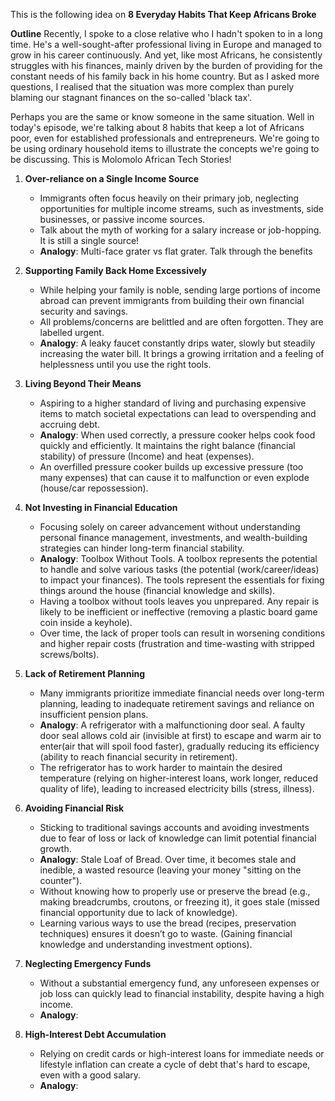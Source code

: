 This is the following idea on **8 Everyday Habits That Keep Africans Broke**

**Outline**
Recently, I spoke to a close relative who I hadn't spoken to in a long time. He's a well-sought-after professional living in Europe and managed to grow in his career continuously. And yet, like most Africans, he consistently struggles with his finances, mainly driven by the burden of providing for the constant needs of his family back in his home country. But as I asked more questions, I realised that the situation was more complex than purely blaming our stagnant finances on the so-called 'black tax'. 

Perhaps you are the same or know someone in the same situation. Well in today's episode, we're talking about 8 habits that keep a lot of Africans poor, even for established professionals and entrepreneurs. We're going to be using ordinary household items to illustrate the concepts we're going to be discussing. This is Molomolo African Tech Stories!

1. **Over-reliance on a Single Income Source**
   - Immigrants often focus heavily on their primary job, neglecting opportunities for multiple income streams, such as investments, side businesses, or passive income sources.
   - Talk about the myth of working for a salary increase or job-hopping. It is still a single source!
   - **Analogy**: Multi-face grater vs flat grater. Talk through the benefits

2. **Supporting Family Back Home Excessively**
   - While helping your family is noble, sending large portions of income abroad can prevent immigrants from building their own financial security and savings.
   - All problems/concerns are belittled and are often forgotten. They are labelled urgent.
   - **Analogy**: A leaky faucet constantly drips water, slowly but steadily increasing the water bill. It brings a growing irritation and a feeling of helplessness until you use the right tools. 

3. **Living Beyond Their Means**
   - Aspiring to a higher standard of living and purchasing expensive items to match societal expectations can lead to overspending and accruing debt.
   - **Analogy**: When used correctly, a pressure cooker helps cook food quickly and efficiently. It maintains the right balance (financial stability) of pressure (Income) and heat (expenses).
   - An overfilled pressure cooker builds up excessive pressure (too many expenses) that can cause it to malfunction or even explode (house/car repossession).

4. **Not Investing in Financial Education**
   - Focusing solely on career advancement without understanding personal finance management, investments, and wealth-building strategies can hinder long-term financial stability.
   - **Analogy**: Toolbox Without Tools. A toolbox represents the potential to handle and solve various tasks (the potential (work/career/ideas) to impact your finances). The tools represent the essentials for fixing things around the house (financial knowledge and skills).
   - Having a toolbox without tools leaves you unprepared. Any repair is likely to be inefficient or ineffective (removing a plastic board game coin inside a keyhole).
   - Over time, the lack of proper tools can result in worsening conditions and higher repair costs (frustration and time-wasting with stripped screws/bolts). 

5. **Lack of Retirement Planning**
   - Many immigrants prioritize immediate financial needs over long-term planning, leading to inadequate retirement savings and reliance on insufficient pension plans.
   - **Analogy**: A refrigerator with a malfunctioning door seal. A faulty door seal allows cold air (invisible at first) to escape and warm air to enter(air that will spoil food faster), gradually reducing its efficiency (ability to reach financial security in retirement).
   - The refrigerator has to work harder to maintain the desired temperature (relying on higher-interest loans, work longer, reduced quality of life), leading to increased electricity bills (stress, illness).

6. **Avoiding Financial Risk**
   - Sticking to traditional savings accounts and avoiding investments due to fear of loss or lack of knowledge can limit potential financial growth.
   - **Analogy**: Stale Loaf of Bread. Over time, it becomes stale and inedible, a wasted resource (leaving your money "sitting on the counter").
   - Without knowing how to properly use or preserve the bread (e.g., making breadcrumbs, croutons, or freezing it), it goes stale (missed financial opportunity due to lack of knowledge).
   - Learning various ways to use the bread (recipes, preservation techniques) ensures it doesn’t go to waste. (Gaining financial knowledge and understanding investment options).

7. **Neglecting Emergency Funds**
   - Without a substantial emergency fund, any unforeseen expenses or job loss can quickly lead to financial instability, despite having a high income.
   - **Analogy**:

8. **High-Interest Debt Accumulation**
   - Relying on credit cards or high-interest loans for immediate needs or lifestyle inflation can create a cycle of debt that's hard to escape, even with a good salary.
   - **Analogy**:
